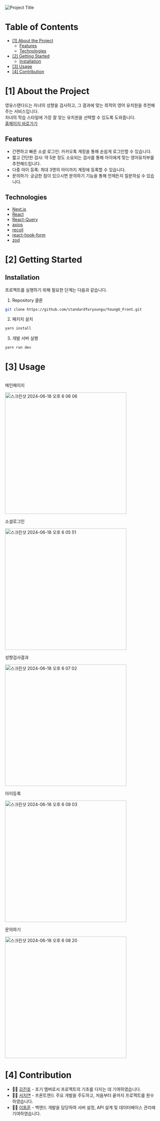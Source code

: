 <!--프로젝트 대문 이미지-->
![Project Title](https://youngu-s3-bucket.s3.ap-northeast-2.amazonaws.com/propensity_result/OG_800x400.jpg)

<!--목차-->
# Table of Contents
- [[1] About the Project](#1-about-the-project)
  - [Features](#features)
  - [Technologies](#technologies)
- [[2] Getting Started](#2-getting-started)
  - [Installation](#installation)
- [[3] Usage](#3-usage)
- [[4] Contribution](#4-contribution)

# [1] About the Project
영유스탠다드는 자녀의 성향을 검사하고, 그 결과에 맞는 최적의 영어 유치원을 추천해주는 서비스입니다. <br/>
자녀의 학습 스타일에 가장 잘 맞는 유치원을 선택할 수 있도록 도와줍니다.<br/>
[홈페이지 바로가기](https://young-u-standard.site/)

## Features
- 간편하고 빠른 소셜 로그인: 카카오톡 계정을 통해 손쉽게 로그인할 수 있습니다.
- 짧고 간단한 검사: 약 5분 정도 소요되는 검사를 통해 아이에게 맞는 영어유치부를 추천해드립니다.
- 다중 아이 등록: 최대 3명의 아이까지 계정에 등록할 수 있습니다.
- 문의하기: 궁금한 점이 있으시면 문의하기 기능을 통해 언제든지 질문하실 수 있습니다.

## Technologies
- [Next.js](https://nextjs.org/) 
- [React](https://react.dev/) 
- [React-Query](https://tanstack.com/query/latest) 
- [axios](https://axios-http.com/kr/)
- [recoil](https://recoiljs.org/ko/)
- [react-hook-form](https://www.react-hook-form.com/)
- [zod](https://zod.dev/)



# [2] Getting Started

## Installation
프로젝트를 실행하기 위해 필요한 단계는 다음과 같습니다.
1. Repository 클론
```bash
git clone https://github.com/standardforyoungu/YoungU_Front.git
```
2. 패키지 설치
```bash
yarn install
```
3. 개발 서버 실행
```bash
yarn run dev
```

# [3] Usage
<div style="display:flex; flex-direction:column">
  <p>메인페이지</p>
<img width="400" alt="스크린샷 2024-06-18 오후 6 06 06" src="https://github.com/standardforyoungu/YoungU_Front/assets/117281717/65504726-edfb-44d7-97cd-ec7d5c52bdf5">
</div>
<div style="display:flex flex-direction:column">
  <p>소셜로그인</p>
  <img width="400" alt="스크린샷 2024-06-18 오후 6 05 51" src="https://github.com/standardforyoungu/YoungU_Front/assets/117281717/ac160c60-3bf2-4c1c-9696-0e69722e812c">
</div>
<div style="display:flex flex-direction:column">
  <p>성향검사결과</p>
  <img width="400" alt="스크린샷 2024-06-18 오후 6 07 02" src="https://github.com/standardforyoungu/YoungU_Front/assets/117281717/91c3bb0c-56dd-431f-ae0f-1b401ae50d10">
</div>
<div style="display:flex flex-direction:column">
  <p>아이등록</p>
  <img width="400" alt="스크린샷 2024-06-18 오후 6 08 03" src="https://github.com/standardforyoungu/YoungU_Front/assets/117281717/591345c4-0b86-47b4-b183-37257e7e8abb">
</div>
<div style="display:flex flex-direction:column">
  <p>문의하기</p>
  <img width="400" alt="스크린샷 2024-06-18 오후 6 08 20" src="https://github.com/standardforyoungu/YoungU_Front/assets/117281717/e9886eb8-cbe4-492c-9915-7e02e6f187c9">
</div>

# [4] Contribution
- 🙋‍♂️ [김진호](https://github.com/bangbongbim) - 초기 멤버로서 프로젝트의 기초를 다지는 데 기여하였습니다.
- 🙋‍♀️ [서지연](https://github.com/mia-seo) - 프론트엔드 주요 개발을 주도하고, 처음부터 끝까지 프로젝트를 완수하였습니다.
- 🙋‍♂️ [이동훈](https://github.com/LeeHoonDong) - 백엔드 개발을 담당하여 서버 설정, API 설계 및 데이터베이스 관리에 기여하였습니다. 
